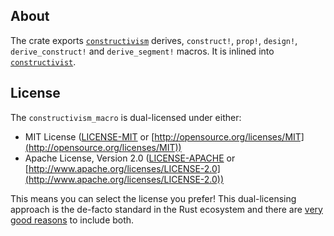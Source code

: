 ## About

The crate exports [`constructivism`](https://crates.io/crates/constructivism) derives, `construct!`, `prop!`, `design!`, `derive_construct!` and `derive_segment!` macros. It is inlined into [`constructivist`](https://crates.io/crates/constructivist).

## License

The `constructivism_macro` is dual-licensed under either:

- MIT License ([LICENSE-MIT](LICENSE-MIT) or [http://opensource.org/licenses/MIT](http://opensource.org/licenses/MIT))
- Apache License, Version 2.0 ([LICENSE-APACHE](LICENSE-APACHE) or [http://www.apache.org/licenses/LICENSE-2.0](http://www.apache.org/licenses/LICENSE-2.0))

This means you can select the license you prefer!
This dual-licensing approach is the de-facto standard in the Rust ecosystem and there are [very good reasons](https://github.com/bevyengine/bevy/issues/2373) to include both.